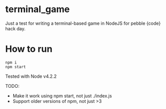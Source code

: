 # terminal_game
Just a test for writing a terminal-based game in NodeJS for pebble {code} hack day.

# How to run
```
npm i
npm start
```

Tested with Node v4.2.2

TODO:
- Make it work using npm start, not just ./index.js
- Support older versions of npm, not just >3
